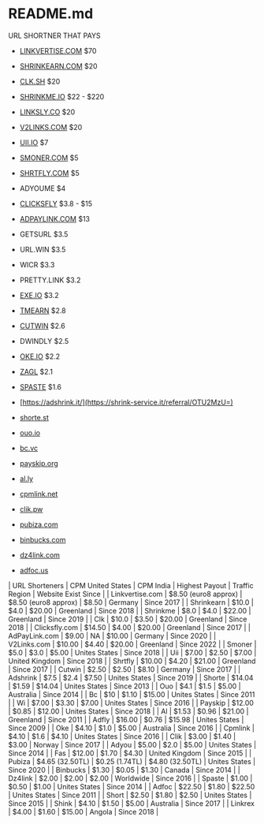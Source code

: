 # README.md
URL SHORTNER THAT PAYS

- [LINKVERTISE.COM](https://publisher.linkvertise.com/ac/1017482) $70
- [SHRINKEARN.COM](https://shrinkearn.com/ref/ishandutta2007) $20
- [CLK.SH](https://clk.sh/ref/ishandutta2007) $20
- [SHRINKME.IO](https://shrinkme.io/ref/ishandutta2007) $22 - $220
- [LINKSLY.CO](https://linksly.co/ref/ishandutta2007) $20
- [V2LINKS.COM](https://v2links.com/ref/ishandutta2007) $20
- [UII.IO](https://uii.io/ref/ishandutta2007) $7
- [SMONER.COM](https://smoner.com/ref/ishandutta2007) $5
- [SHRTFLY.COM](https://shrtfly.com/ref/ishandutta2007) $5
- ADYOUME $4
- [CLICKSFLY](https://clicksfly.com/ref/ishandutta2007) $3.8 - $15
- [ADPAYLINK.COM](https://adpaylink.com/ref/ishandutta2007) $13
- GETSURL $3.5
- URL.WIN $3.5
- WICR $3.3
- PRETTY.LINK $3.2
- [EXE.IO](https://exe.io/ref/ishandutta2007) $3.2
- [TMEARN](https://tmearn.net/ref/ishandutta2007) $2.8
- [CUTWIN](https://cutwin.com/ref/10155932283918649) $2.6
- DWINDLY $2.5
- [OKE.IO](https://oke.io/ref/ishandutta2007) $2.2
- [ZAGL](https://zee.gl/ref/10155920842323649) $2.1
- [SPASTE](https://www.spaste.com/site/register/19870) $1.6

- [https://adshrink.it/](https://shrink-service.it/referral/OTU2MzU=)

- [shorte.st](http://join-shortest.com/ref/baec3f4552?user-type=new)

- [ouo.io](http://ouo.io/ref/FLblOL1m)

- [bc.vc](https://bc.vc/?r=252243)

- [payskip.org](https://payskip.org/ref/ishandutta2007)

- [al.ly](https://al.ly/user/register?ref=46829)

- [cpmlink.net](https://cpmlink.net/?ref=OI4AAA)

- [clik.pw](https://clik.pw/ref/ishandutta2007)

- [pubiza.com](https://pubiza.com?r=337768)

- [binbucks.com](http://www.binbucks.com/site/register?id=14503)

- [dz4link.com](https://dz4link.com/ref/ishandutta2007)

- [adfoc.us](http://adfoc.us/?refid=837575)


| URL Shorteners | CPM United States | CPM India | Highest Payout | Traffic Region | Website Exist Since |
| Linkvertise.com | $8.50 (euro8 approx) | $8.50 (euro8 approx) | $8.50 | Germany | Since 2017 | 
| Shrinkearn | $10.0 | $4.0 | $20.00 | Greenland | Since 2018 |
| Shrinkme | $8.0 | $4.0 | $22.00 | Greenland | Since 2019 |
| Clk | $10.0 | $3.50 | $20.00 | Greenland | Since 2018 |
| Clicksfly.com | $14.50 | $4.00 | $20.00 | Greenland | Since 2017 |
| AdPayLink.com | $9.00 | NA | $10.00 | Germany | Since 2020 |
| V2Links.com | $10.00 | $4.40 | $20.00 | Greenland | Since 2022 |
| Smoner | $5.0 | $3.0 | $5.00 | Unites States | Since 2018 |
| Uii | $7.00 | $2.50 | $7.00 | United Kingdom | Since 2018 |
| Shrtfly | $10.00 | $4.20 | $21.00 | Greenland | Since 2017 |
| Cutwin | $2.50 | $2.50 | $8.10 | Germany | Since 2017 |
| Adshrink | $7.5 | $2.4 | $7.50 | Unites States | Since 2019 |
| Shorte | $14.04 | $1.59 | $14.04 | Unites States | Since 2013 |
| Ouo | $4.1 | $1.5 | $5.00 | Australia | Since 2014 |
| Bc | $10 | $1.10 | $15.00 | Unites States | Since 2011 |
| Wi | $7.00 | $3.30 | $7.00 | Unites States | Since 2016 |
| Payskip | $12.00 | $0.85 | $12.00 | Unites States | Since 2018 |
| Al | $1.53 | $0.96 | $21.00 | Greenland | Since 2011 |
| Adfly | $16.00 | $0.76 | $15.98 | Unites States | Since 2009 |
| Oke | $4.10 | $1.0 | $5.00 | Australia | Since 2016 |
| Cpmlink | $4.10 | $1.6 | $4.10 | Unites States | Since 2016 |
| Clik | $3.00 | $1.40 | $3.00 | Norway | Since 2017 |
| Adyou | $5.00 | $2.0 | $5.00 | Unites States | Since 2014 |
| Fas | $12.00 | $1.70 | $4.30 | United Kingdom | Since 2015 |
| Pubiza | $4.65 (32.50TL) | $0.25 (1.74TL) | $4.80 (32.50TL) | Unites States | Since 2020 |
| Binbucks | $1.30 | $0.05 | $1.30 | Canada | Since 2014 |
| Dz4link | $2.00 | $2.00 | $2.00 | Worldwide | Since 2016 |
| Spaste | $1.00 | $0.50 | $1.00 | Unites States | Since 2014 |
| Adfoc | $22.50 | $1.80 | $22.50 | Unites States | Since 2011 |
| Short | $2.50 | $1.80 | $2.50 | Unites States | Since 2015 |
| Shink | $4.10 | $1.50 | $5.00 | Australia | Since 2017 |
| Linkrex | $4.00 | $1.60 | $15.00 | Angola | Since 2018 |
